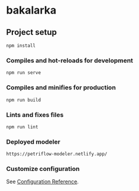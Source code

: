 # bakalarka

## Project setup
```
npm install
```

### Compiles and hot-reloads for development
```
npm run serve
```

### Compiles and minifies for production
```
npm run build
```

### Lints and fixes files
```
npm run lint
```

### Deployed modeler
```
https://petriflow-modeler.netlify.app/
```

### Customize configuration
See [Configuration Reference](https://cli.vuejs.org/config/).

